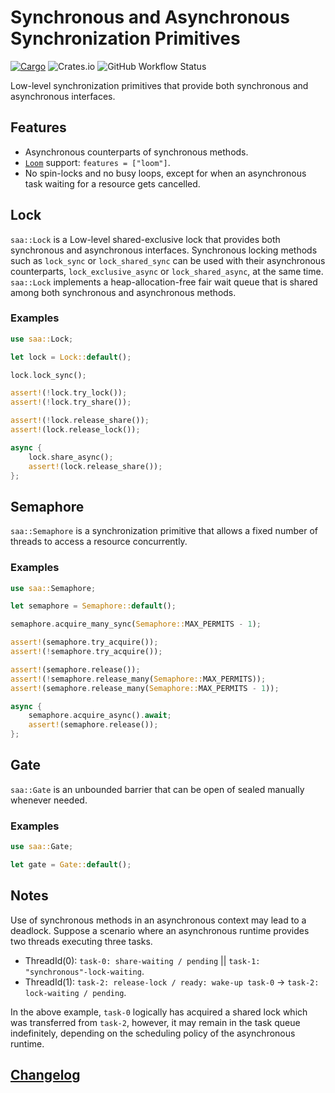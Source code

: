# Synchronous and Asynchronous Synchronization Primitives

[![Cargo](https://img.shields.io/crates/v/saa)](https://crates.io/crates/saa)
![Crates.io](https://img.shields.io/crates/l/saa)
![GitHub Workflow Status](https://img.shields.io/github/actions/workflow/status/wvwwvwwv/synchronous-and-asynchronous/saa.yml?branch=main)

Low-level synchronization primitives that provide both synchronous and asynchronous interfaces.

## Features

- Asynchronous counterparts of synchronous methods.
- [`Loom`](https://github.com/tokio-rs/loom) support: `features = ["loom"]`.
- No spin-locks and no busy loops, except for when an asynchronous task waiting for a resource gets cancelled.

## Lock

`saa::Lock` is a Low-level shared-exclusive lock that provides both synchronous and asynchronous interfaces. Synchronous locking methods such as `lock_sync` or `lock_shared_sync` can be used with their asynchronous counterparts, `lock_exclusive_async` or `lock_shared_async`, at the same time. `saa::Lock` implements a heap-allocation-free fair wait queue that is shared among both synchronous and asynchronous methods.

### Examples

```rust
use saa::Lock;

let lock = Lock::default();

lock.lock_sync();

assert!(!lock.try_lock());
assert!(!lock.try_share());

assert!(!lock.release_share());
assert!(lock.release_lock());

async {
    lock.share_async();
    assert!(lock.release_share());
};
```

## Semaphore

`saa::Semaphore` is a synchronization primitive that allows a fixed number of threads to access a resource concurrently.

### Examples

```rust
use saa::Semaphore;

let semaphore = Semaphore::default();

semaphore.acquire_many_sync(Semaphore::MAX_PERMITS - 1);

assert!(semaphore.try_acquire());
assert!(!semaphore.try_acquire());

assert!(semaphore.release());
assert!(!semaphore.release_many(Semaphore::MAX_PERMITS));
assert!(semaphore.release_many(Semaphore::MAX_PERMITS - 1));

async {
    semaphore.acquire_async().await;
    assert!(semaphore.release());
};
```

## Gate

`saa::Gate` is an unbounded barrier that can be open of sealed manually whenever needed.

### Examples

```rust
use saa::Gate;

let gate = Gate::default();
```

## Notes

Use of synchronous methods in an asynchronous context may lead to a deadlock. Suppose a scenario where an asynchronous runtime provides two threads executing three tasks.

* ThreadId(0): `task-0: share-waiting / pending` || `task-1: "synchronous"-lock-waiting`.
* ThreadId(1): `task-2: release-lock / ready: wake-up task-0` -> `task-2: lock-waiting / pending`.

In the above example, `task-0` logically has acquired a shared lock which was transferred from `task-2`, however, it may remain in the task queue indefinitely, depending on the scheduling policy of the asynchronous runtime.

## [Changelog](https://github.com/wvwwvwwv/synchronous-and-asynchronous/blob/main/CHANGELOG.md)
